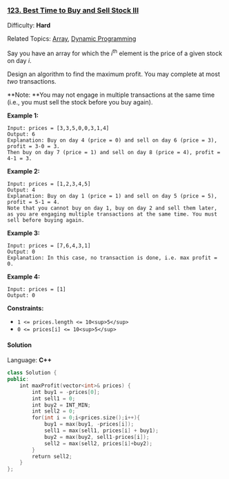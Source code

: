 ### [123\. Best Time to Buy and Sell Stock III](https://leetcode.com/problems/best-time-to-buy-and-sell-stock-iii/)

Difficulty: **Hard**

Related Topics: [Array](https://leetcode.com/tag/array/), [Dynamic Programming](https://leetcode.com/tag/dynamic-programming/)

Say you have an array for which the _i_<sup>th</sup> element is the price of a given stock on day _i_.

Design an algorithm to find the maximum profit. You may complete at most _two_ transactions.

**Note: **You may not engage in multiple transactions at the same time (i.e., you must sell the stock before you buy again).

**Example 1:**

```
Input: prices = [3,3,5,0,0,3,1,4]
Output: 6
Explanation: Buy on day 4 (price = 0) and sell on day 6 (price = 3), profit = 3-0 = 3.
Then buy on day 7 (price = 1) and sell on day 8 (price = 4), profit = 4-1 = 3.
```

**Example 2:**

```
Input: prices = [1,2,3,4,5]
Output: 4
Explanation: Buy on day 1 (price = 1) and sell on day 5 (price = 5), profit = 5-1 = 4.
Note that you cannot buy on day 1, buy on day 2 and sell them later, as you are engaging multiple transactions at the same time. You must sell before buying again.
```

**Example 3:**

```
Input: prices = [7,6,4,3,1]
Output: 0
Explanation: In this case, no transaction is done, i.e. max profit = 0.
```

**Example 4:**

```
Input: prices = [1]
Output: 0
```

**Constraints:**

- `1 <= prices.length <= 10<sup>5</sup>`
- `0 <= prices[i] <= 10<sup>5</sup>`

#### Solution

Language: **C++**

```c++
class Solution {
public:
    int maxProfit(vector<int>& prices) {
        int buy1 = -prices[0];
        int sell1 = 0;
        int buy2 = INT_MIN;
        int sell2 = 0;
        for(int i = 0;i<prices.size();i++){
            buy1 = max(buy1, -prices[i]);
            sell1 = max(sell1, prices[i] + buy1);
            buy2 = max(buy2, sell1-prices[i]);
            sell2 = max(sell2, prices[i]+buy2);
        }
        return sell2;
    }
};
```
